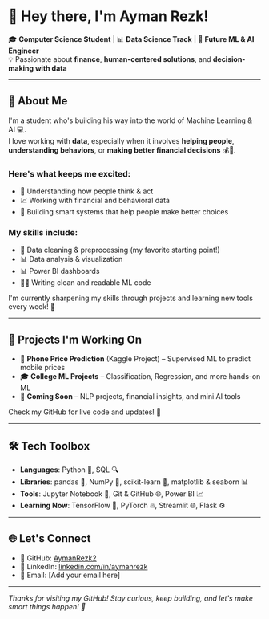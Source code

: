 # 👋 Hey there, I'm Ayman Rezk!

🎓 **Computer Science Student** | 📊 **Data Science Track** | 🤖 **Future ML & AI Engineer**  
💡 Passionate about **finance**, **human-centered solutions**, and **decision-making with data**

---

## 🚀 About Me

I'm a student who's building his way into the world of Machine Learning & AI 💻.  
I love working with **data**, especially when it involves **helping people**, **understanding behaviors**, or **making better financial decisions** 💰🧠.

### Here's what keeps me excited:
- 💬 Understanding how people think & act  
- 📈 Working with financial and behavioral data  
- 🧠 Building smart systems that help people make better choices  

### My skills include:
- 🧹 Data cleaning & preprocessing (my favorite starting point!)  
- 📊 Data analysis & visualization  
- 📊 Power BI dashboards  
- 👨‍💻 Writing clean and readable ML code  

I'm currently sharpening my skills through projects and learning new tools every week! 🌱

---

## 💼 Projects I'm Working On

- 📱 **Phone Price Prediction** (Kaggle Project) – Supervised ML to predict mobile prices  
- 🎓 **College ML Projects** – Classification, Regression, and more hands-on ML  
- 📘 **Coming Soon** – NLP projects, financial insights, and mini AI tools

Check my GitHub for live code and updates! 🔧

---

## 🛠️ Tech Toolbox

- **Languages**: Python 🐍, SQL 🔍  
- **Libraries**: pandas 🐼, NumPy 🔢, scikit-learn 🎯, matplotlib & seaborn 📊  
- **Tools**: Jupyter Notebook 📓, Git & GitHub 🌐, Power BI 📈  
- **Learning Now**: TensorFlow 🔬, PyTorch 🔥, Streamlit 🌐, Flask ⚙️

---

## 🌐 Let's Connect

- 🐙 GitHub: [AymanRezk2](https://github.com/AymanRezk2)  
- 💼 LinkedIn: [linkedin.com/in/aymanrezk](https://www.linkedin.com/in/aymanrezk)  
- 📧 Email: [Add your email here]

---

_Thanks for visiting my GitHub! Stay curious, keep building, and let's make smart things happen! 🚀_
